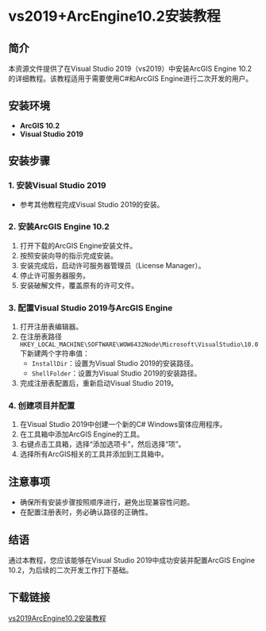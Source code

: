 # vs2019+ArcEngine10.2安装教程

## 简介
本资源文件提供了在Visual Studio 2019（vs2019）中安装ArcGIS Engine 10.2的详细教程。该教程适用于需要使用C#和ArcGIS Engine进行二次开发的用户。

## 安装环境
- **ArcGIS 10.2**
- **Visual Studio 2019**

## 安装步骤

### 1. 安装Visual Studio 2019
- 参考其他教程完成Visual Studio 2019的安装。

### 2. 安装ArcGIS Engine 10.2
1. 打开下载的ArcGIS Engine安装文件。
2. 按照安装向导的指示完成安装。
3. 安装完成后，启动许可服务器管理员（License Manager）。
4. 停止许可服务器服务。
5. 安装破解文件，覆盖原有的许可文件。

### 3. 配置Visual Studio 2019与ArcGIS Engine
1. 打开注册表编辑器。
2. 在注册表路径 `HKEY_LOCAL_MACHINE\SOFTWARE\WOW6432Node\Microsoft\VisualStudio\10.0` 下新建两个字符串值：
   - `InstallDir`：设置为Visual Studio 2019的安装路径。
   - `ShellFolder`：设置为Visual Studio 2019的安装路径。
3. 完成注册表配置后，重新启动Visual Studio 2019。

### 4. 创建项目并配置
1. 在Visual Studio 2019中创建一个新的C# Windows窗体应用程序。
2. 在工具箱中添加ArcGIS Engine的工具。
3. 右键点击工具箱，选择“添加选项卡”，然后选择“项”。
4. 选择所有ArcGIS相关的工具并添加到工具箱中。

## 注意事项
- 确保所有安装步骤按照顺序进行，避免出现兼容性问题。
- 在配置注册表时，务必确认路径的正确性。

## 结语
通过本教程，您应该能够在Visual Studio 2019中成功安装并配置ArcGIS Engine 10.2，为后续的二次开发工作打下基础。

## 下载链接

[vs2019ArcEngine10.2安装教程](https://pan.quark.cn/s/6bd5c054a880)